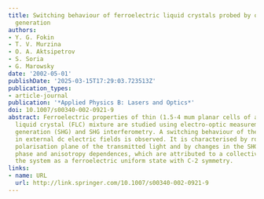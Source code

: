 ```yaml
---
title: Switching behaviour of ferroelectric liquid crystals probed by optical second-harmonic
  generation
authors:
- Y. G. Fokin
- T. V. Murzina
- O. A. Aktsipetrov
- S. Soria
- G. Marowsky
date: '2002-05-01'
publishDate: '2025-03-15T17:29:03.723513Z'
publication_types:
- article-journal
publication: '*Applied Physics B: Lasers and Optics*'
doi: 10.1007/s00340-002-0921-9
abstract: Ferroelectric properties of thin (1.5-4 mum planar cells of a ferroelectric
  liquid crystal (FLC) mixture are studied using electro-optic measurements, second-harmonic
  generation (SHG) and SHG interferometry. A switching behaviour of the FLC cells
  in external dc electric fields is observed. It is characterised by rotation of the
  polarisation plane of the transmitted light and by changes in the SHG intensity,
  phase and anisotropy dependences, which are attributed to a collective motion of
  the system as a ferroelectric uniform state with C-2 symmetry.
links:
- name: URL
  url: http://link.springer.com/10.1007/s00340-002-0921-9
---
```


